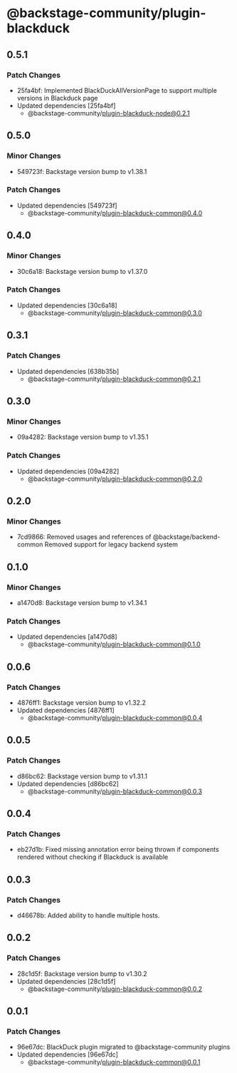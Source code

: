 # @backstage-community/plugin-blackduck

## 0.5.1

### Patch Changes

- 25fa4bf: Implemented BlackDuckAllVersionPage to support multiple versions in Blackduck page
- Updated dependencies [25fa4bf]
  - @backstage-community/plugin-blackduck-node@0.2.1

## 0.5.0

### Minor Changes

- 549723f: Backstage version bump to v1.38.1

### Patch Changes

- Updated dependencies [549723f]
  - @backstage-community/plugin-blackduck-common@0.4.0

## 0.4.0

### Minor Changes

- 30c6a18: Backstage version bump to v1.37.0

### Patch Changes

- Updated dependencies [30c6a18]
  - @backstage-community/plugin-blackduck-common@0.3.0

## 0.3.1

### Patch Changes

- Updated dependencies [638b35b]
  - @backstage-community/plugin-blackduck-common@0.2.1

## 0.3.0

### Minor Changes

- 09a4282: Backstage version bump to v1.35.1

### Patch Changes

- Updated dependencies [09a4282]
  - @backstage-community/plugin-blackduck-common@0.2.0

## 0.2.0

### Minor Changes

- 7cd9866: Removed usages and references of @backstage/backend-common
  Removed support for legacy backend system

## 0.1.0

### Minor Changes

- a1470d8: Backstage version bump to v1.34.1

### Patch Changes

- Updated dependencies [a1470d8]
  - @backstage-community/plugin-blackduck-common@0.1.0

## 0.0.6

### Patch Changes

- 4876ff1: Backstage version bump to v1.32.2
- Updated dependencies [4876ff1]
  - @backstage-community/plugin-blackduck-common@0.0.4

## 0.0.5

### Patch Changes

- d86bc62: Backstage version bump to v1.31.1
- Updated dependencies [d86bc62]
  - @backstage-community/plugin-blackduck-common@0.0.3

## 0.0.4

### Patch Changes

- eb27d1b: Fixed missing annotation error being thrown if components rendered without checking if Blackduck is available

## 0.0.3

### Patch Changes

- d46678b: Added ability to handle multiple hosts.

## 0.0.2

### Patch Changes

- 28c1d5f: Backstage version bump to v1.30.2
- Updated dependencies [28c1d5f]
  - @backstage-community/plugin-blackduck-common@0.0.2

## 0.0.1

### Patch Changes

- 96e67dc: BlackDuck plugin migrated to @backstage-community plugins
- Updated dependencies [96e67dc]
  - @backstage-community/plugin-blackduck-common@0.0.1
